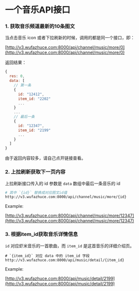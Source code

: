 # 一个音乐API接口

### 1. 获取音乐频道最新的10条图文
当点击音乐 icon 或者下拉刷新的时候，调用的都是同一个接口，即：

[http://v3.wufazhuce.com:8000/api/channel/music/more/0](http://v3.wufazhuce.com:8000/api/channel/music/more/0)

返回结果：

```js
{
  res: 0,
  data: [
    // 第一条
    {
      id: "12412", 
      item_id: "2202"
      ...
    }
    ...
    // 最后一条
    {
      id: "12347",
      item_id: "2199"
      ...
    }
  ]
}
```

由于返回内容较多，请自己点开链接查看。

### 2. 上拉刷新获取下一页内容
上拉刷新接口传入的 id 参数是 `data` 数组中最后一条音乐的 id

```bash
# 其中 `{id}` 替换成对应图文id值
http://v3.wufazhuce.com:8000/api/channel/music/more/{id}
```

Example: 

[http://v3.wufazhuce.com:8000/api/channel/music/more/12347](http://v3.wufazhuce.com:8000/api/channel/music/more/12347)

### 3. 根据item_id获取音乐详情信息
`id` 对应虾米音乐的一首歌曲，而 `item_id` 是这首音乐的详细介绍页。

```
# `{item_id}` 对应 data 中的 item_id 字段
http://v3.wufazhuce.com:8000/api/music/detail/{item_id}
```

Example:

[http://v3.wufazhuce.com:8000/api/music/detail/2199](http://v3.wufazhuce.com:8000/api/music/detail/2199)